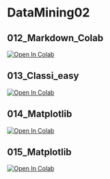 # DataMining02

## 012_Markdown_Colab
[![Open In Colab](https://colab.research.google.com/assets/colab-badge.svg)](https://colab.research.google.com/github/looter3/DataMining02/blob/main/Esercitazione03/012_Markdown_Colab.ipynb)

## 013_Classi_easy
[![Open In Colab](https://colab.research.google.com/assets/colab-badge.svg)](https://colab.research.google.com/github/looter3/DataMining02/blob/main/Esercitazione03/013_Classi_easy.ipynb)

## 014_Matplotlib
[![Open In Colab](https://colab.research.google.com/assets/colab-badge.svg)](https://colab.research.google.com/github/looter3/DataMining02/blob/main/Esercitazione03/014_Matplotlib.ipynb)

## 015_Matplotlib
[![Open In Colab](https://colab.research.google.com/assets/colab-badge.svg)](https://colab.research.google.com/github/looter3/DataMining02/blob/main/Esercitazione03/015_Matplotlib.ipynb)
